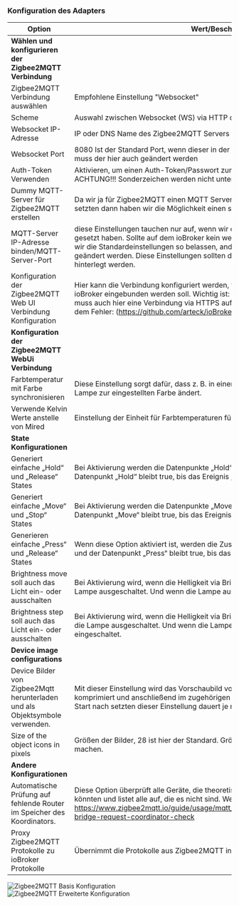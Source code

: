 ### Konfiguration des Adapters
| Option | Wert/Beschreibung |
|--|--|
|**Wählen und konfigurieren der Zigbee2MQTT Verbindung**|
|Zigbee2MQTT Verbindung auswählen |Empfohlene Einstellung "Websocket" |
|Scheme|Auswahl zwischen Websocket (WS) via HTTP oder HTTPS (WS SSL)|
|Websocket IP-Adresse |IP oder DNS Name des Zigbee2MQTT Servers (in unserem Falle die IP des Docker Host)|
| Websocket Port | 8080 Ist der Standard Port, wenn dieser in der Config von Zigbee2MQTT geändert wird, muss der hier auch geändert werden |
| Auth-Token Verwenden|Aktivieren, um einen Auth-Token/Passwort zur Konfigurationsseite zu hinterlegen. !!! ACHTUNG!!! Sonderzeichen werden nicht unterstützt. Weitere Infos bei [Zigbee2MQTT](https://www.zigbee2mqtt.io/guide/configuration/frontend.html#advanced-configuration)|
 |Dummy MQTT-Server für Zigbee2MQTT erstellen | Da wir ja für Zigbee2MQTT einen MQTT Server brauchen können wir diesen Harken setzten dann haben wir die Möglichkeit einen solchen hier im Adapter zu erstellen.
|MQTT-Server IP-Adresse binden/MQTT-Server-Port | diese Einstellungen tauchen nur auf, wenn wir den Harken für den Dummy MQTT Server gesetzt haben. Sollte auf dem ioBroker kein weiter MQTT Server vorhanden sein, können wir die Standardeinstellungen so belassen, andernfalls muss mindestens der Port geändert werden. Diese Einstellungen sollten dann auch in der Config von Zigbee2MQTT hinterlegt werden.|
|Konfiguration der Zigbee2MQTT Web UI Verbindung Konfiguration|Hier kann die Verbindung konfiguriert werden, wie die Zigbee2MQTT Web UI in den ioBroker eingebunden werden soll. Wichtig ist: Wird der ioBroker via HTTPS aufgerufen, muss auch hier eine Verbindung via HTTPS aufgebaut werden. Ansonsten kommt es zu dem Fehler: (https://github.com/arteck/ioBroker.zigbee2mqtt/issues/12)
|**Konfiguration der Zigbee2MQTT WebUi Verbindung**|
| Farbtemperatur mit Farbe synchronisieren | Diese Einstellung sorgt dafür, dass z. B. in einer VIS wie Lovelace sich die Farbe der Lampe zur eingestellten Farbe ändert.
|Verwende Kelvin Werte anstelle von Mired | Einstellung der Einheit für Farbtemperaturen für z.B. Lampen
|**State Konfigurationen**|
| Generiert einfache „Hold“ und „Release“ States|Bei Aktivierung werden die Datenpunkte „Hold“ und „Release“ kombiniert und der Datenpunkt „Hold“ bleibt true, bis das Ereignis „Release“ eintrifft.|
| Generiert einfache „Move“ und „Stop“ States|Bei Aktivierung werden die Datenpunkte „Move“ und „Stop“ kombiniert und der Datenpunkt „Move“ bleibt true, bis das Ereignis „Stop“ eintrifft.|
| Generieren einfache „Press“ und „Release“ States|Wenn diese Option aktiviert ist, werden die Zustände „Press“ und „Release“ kombiniert und der Datenpunkt „Press“ bleibt true, bis das Ereignis „Release“ eintrifft.|
| Brightness move soll auch das Licht ein- oder ausschalten| Bei Aktivierung wird, wenn die Helligkeit via Brightness move bei 0 angekommen ist, die Lampe ausgeschaltet. Und wenn die Lampe aus ist, wird diese auch wieder eingeschaltet.
| Brightness step soll auch das Licht ein- oder ausschalten | Bei Aktivierung wird, wenn die Helligkeit via Brightness step bei 0 angekommen ist, wird die Lampe ausgeschaltet. Und wenn die Lampe aus ist wird diese auch wieder eingeschaltet.
|**Device image configurations**|
|Device Bilder von Zigbee2Mqtt herunterladen und als Objektsymbole verwenden.|Mit dieser Einstellung wird das Vorschaubild von zigbee2MQTT heruntergeladen, komprimiert und anschließend im zugehörigen Objekt hinterlegt. ACHTUNG der erste Start nach setzten dieser Einstellung dauert je nach Anzahl an Geräten länger |
|Size of the object icons in pixels|Größen der Bilder, 28 ist hier der Standard. Größer sollte man diese nur auf eigene Gefahr machen. |
|**Andere Konfigurationen**|
| Automatische Prüfung auf fehlende Router im Speicher des Koordinators. |Diese Option überprüft alle Geräte, die theoretisch Router des Zigbee-Netzwerkes sein könnten und listet alle auf, die es nicht sind. Weitere Informationen findet man unter https://www.zigbee2mqtt.io/guide/usage/mqtt_topics_and_messages.html#zigbee2mqtt-bridge-request-coordinator-check |
| Proxy Zigbee2MQTT Protokolle zu ioBroker Protokolle | Übernimmt die Protokolle aus Zigbee2MQTT in das ioBroker Log|


![Zigbee2MQTT Basis Konfiguration](../img/baseConfig.png)
![Zigbee2MQTT Erweiterte Konfiguration](../img/extendedConfig.png)
